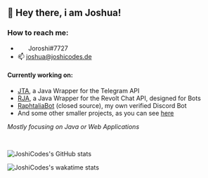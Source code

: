 ## 👋 Hey there, i am Joshua!<br>

### How to reach me:

- <img src="https://www.svgrepo.com/show/353655/discord-icon.svg" style="width: 16px; vertical-align: middle;"/> &nbsp;Joroshi#7727<br>
- 📫 joshua@joshicodes.de<br>

#### Currently working on:
- [JTA](https://github.com/JoshiCodes/JTA), a Java Wrapper for the Telegram API
- [RJA](https://github.com/JoshiCodes/RJA), a Java Wrapper for the Revolt Chat API, designed for Bots
- [RaphtaliaBot](https://raphtaliabot.xyz) (closed source), my own verified Discord Bot
- And some other smaller projects, as you can see [here](https://github.com/JoshiCodes?tab=repositories)

_Mostly focusing on Java or Web Applications_<br>

<br>

![JoshiCodes's GitHub stats](https://github-readme-stats-git-masterrstaa-rickstaa.vercel.app/api?username=joshicodes&show_icons=true&count_private=true&theme=dracula)


![JoshiCodes's wakatime stats](https://github-readme-stats-git-masterrstaa-rickstaa.vercel.app/api/wakatime?username=joshizockt_&theme=dracula)
